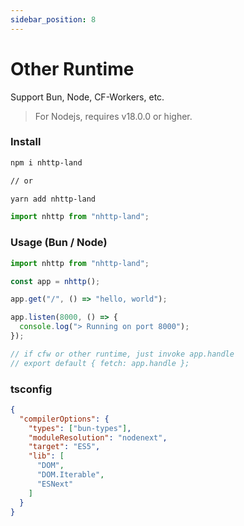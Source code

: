 ```yaml
---
sidebar_position: 8
---
```


# Other Runtime
Support Bun, Node, CF-Workers, etc.

> For Nodejs, requires v18.0.0 or higher.

### Install

```bash
npm i nhttp-land

// or

yarn add nhttp-land
```

```ts
import nhttp from "nhttp-land";
```

### Usage (Bun / Node)

```ts
import nhttp from "nhttp-land";

const app = nhttp();

app.get("/", () => "hello, world");

app.listen(8000, () => {
  console.log("> Running on port 8000");
});

// if cfw or other runtime, just invoke app.handle
// export default { fetch: app.handle };
```

### tsconfig

```json
{
  "compilerOptions": {
    "types": ["bun-types"],
    "moduleResolution": "nodenext",
    "target": "ES5",
    "lib": [
      "DOM",
      "DOM.Iterable",
      "ESNext"
    ]
  }
}
```
